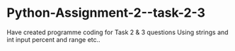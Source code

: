 # Python-Assignment-2--task-2-3
Have created programme coding for Task 2 &amp; 3 questions Using strings and int input percent and range etc..
